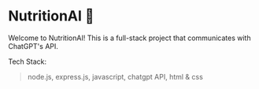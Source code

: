 # NutritionAI 🌱

Welcome to NutritionAI! This is a full-stack project that communicates with ChatGPT's API.

Tech Stack:
> node.js, express.js, javascript, chatgpt API, html & css

